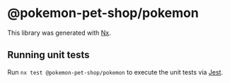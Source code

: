 # @pokemon-pet-shop/pokemon

This library was generated with [Nx](https://nx.dev).

## Running unit tests

Run `nx test @pokemon-pet-shop/pokemon` to execute the unit tests via [Jest](https://jestjs.io).
